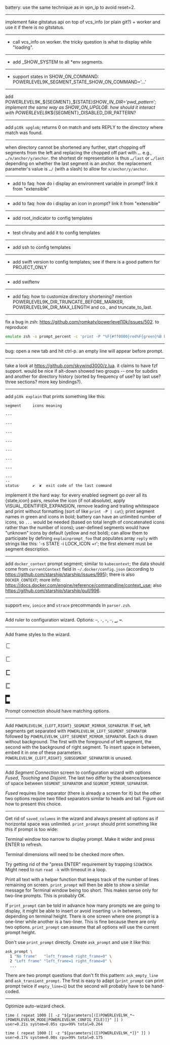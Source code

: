 battery: use the same technique as in vpn_ip to avoid reset=2.

---

implement fake gitstatus api on top of vcs_info (or plain git?) + worker and use it if there is no
gitstatus.

---

- call vcs_info on worker. the tricky question is what to display while "loading".

---

- add _SHOW_SYSTEM to all *env segments.

---

- support states in SHOW_ON_COMMAND: POWERLEVEL9K_SEGMENT_STATE_SHOW_ON_COMMAND='...'

---

add POWERLEVEL9K_${SEGMENT}_${STATE}_SHOW_IN_DIR='pwd_pattern'; implement the same way as
SHOW_ON_UPGLOB. how should it interact with POWERLEVEL9K_${SEGMENT}_DISABLED_DIR_PATTERN?

---

add `p10k upglob`; returns 0 on match and sets REPLY to the directory where match was found.

---

when directory cannot be shortened any further, start chopping off segments from the left and
replacing the chopped off part with `…`. e.g., `…/x/anchor/y/anchor`. the shortest dir
representation is thus `…/last` or `…/last` depending on whether the last segment is an anchor.
the replacement parameter's value is `…/` (with a slash) to allow for `x/anchor/y/anchor`.

---

- add to faq: how do i display an environment variable in prompt? link it from "extensible"

---

- add to faq: how do i display an icon in prompt? link it from "extensible"

---

- add root_indicator to config templates

---

- test chruby and add it to config templates

---

- add ssh to config templates

---

- add swift version to config templates; see if there is a good pattern for PROJECT_ONLY

---

- add swiftenv

---

- add faq: how to customize directory shortening? mention POWERLEVEL9K_DIR_TRUNCATE_BEFORE_MARKER,
POWERLEVEL9K_DIR_MAX_LENGTH and co., and truncate_to_last.

---

fix a bug in zsh: https://github.com/romkatv/powerlevel10k/issues/502. to reproduce:

```zsh
emulate zsh -o prompt_percent -c 'print -P "%F{#ff0000}red%F{green}%B bold green"'
```

---

bug: open a new tab and hit ctrl-p. an empty line will appear before prompt.

---

take a look at https://github.com/skywind3000/z.lua. it claims to have fzf support. would be nice
if alt-down showed two groups -- one for subdirs and another for directory history (sorted by
frequency of use? by last use? three sections? more key bindings?).

---

add `p10k explain` that prints something like this:

```text
segment     icons meaning

---

---

---

---

---

---

---

---
--
status      ✔  ✘  exit code of the last command
```

implement it the hard way: for every enabled segment go over all its {state,icon} pairs, resolve
the icon (if not absolute), apply VISUAL_IDENTIFIER_EXPANSION, remove leading and trailing
whitespace and print without formatting (sort of like `print -P | cat`); print segment names in
green and icons in bold; battery can have an unlimited number of icons, so `...` would be needed
(based on total length of concatenated icons rather than the number of icons); user-defined
segments would have "unknown" icons by default (yellow and not bold); can allow them to
participate by defining `explainprompt_foo` that populates array `reply` with strings like this:
'-s STATE -i LOCK_ICON +r'; the first element must be segment description.

---

add `docker_context` prompt segment; similar to `kubecontext`; the data should come from
`currentContext` field in `~/.docker/config.json` (according to
https://github.com/starship/starship/issues/995); there is also `DOCKER_CONTEXT`; more info:
https://docs.docker.com/engine/reference/commandline/context_use; also
https://github.com/starship/starship/pull/996.

---

support `env`, `ionice` and `strace` precommands in `parser.zsh`.

---

Add ruler to configuration wizard. Options: `─`, `·`, `╌`, `┄`, `▁`, `═`.

---

Add frame styles to the wizard.

```text
╭─
╰─

┌─
└─

┏━
┗━

╔═
╚═

▛▀
▙▄
```

Prompt connection should have matching options.

---

Add `POWERLEVEL9K_{LEFT,RIGHT}_SEGMENT_MIRROR_SEPARATOR`. If set, left segments get separated with
`POWERLEVEL9K_LEFT_SEGMENT_SEPARATOR` followed by `POWERLEVEL9K_LEFT_SEGMENT_MIRROR_SEPARATOR`.
Each is drawn without background. The first with the foreground of left segment, the second with
the background of right segment. To insert space in between, embed it in one of these parameters.
`POWERLEVEL9K_{LEFT,RIGHT}_SUBSEGMENT_SEPARATOR` is unused.

---

Add *Segment Connection* screen to configuration wizard with options *Fused*, *Touching* and
*Disjoint*. The last two differ by the absence/presence of space between `SEGMENT_SEPARATOR` and
`SEGMENT_MIRROR_SEPARATOR`.

*Fused* requires line separator (there is already a screen for it) but the other two options require
two filled separators similar to heads and tail. Figure out how to present this choice.

---

Get rid of `saved_columns` in the wizard and always present all options as if horizontal space was
unlimited. `print_prompt` should print something like this if prompt is too wide:

  Terminal window too narrow to display prompt.
  Make it wider and press ENTER to refresh.

Terminal dimensions will need to be checked more often.

Try getting rid of the "press ENTER" requirement by trapping `SIGWINCH`. Might need to run `read -k`
with timeout in a loop.

Print all text with a helper function that keeps track of the number of lines remaining on screen.
`print_prompt` will then be able to show a similar message for Terminal window being too short. This
makes sense only for two-line prompts. This is probably OK.

If `print_prompt` can be told in advance how many prompts we are going to display, it might be able
to insert or avoid inserting `\n` in between, depending on terminal height. There is one screen
where one prompt is a one-liner while another is a two-liner. This is fine because there are only
two options. `print_prompt` can assume that all options will use the current prompt height.

Don't use `print_prompt` directly. Create `ask_prompt` and use it like this:

```zsh
ask_prompt \
  1 "No frame"   "left_frame=0 right_frame=0" \
  2 "Left frame" "left_frame=1 right_frame=0" \
  ...
```

There are two prompt questions that don't fit this pattern: `ask_empty_line` and
`ask_transient_prompt`. The first is easy to adapt (`print_prompt` can print prompt twice if
`empty_line=1`) but the second will probably have to be hand-coded.

---

Optimize auto-wizard check.

```text
time ( repeat 1000 [[ -z "${parameters[(I)POWERLEVEL9K_*~(POWERLEVEL9K_MODE|POWERLEVEL9K_CONFIG_FILE)]}" ]] )
user=0.21s system=0.05s cpu=99% total=0.264

time ( repeat 1000 [[ -z "${parameters[(I)POWERLEVEL9K_*]}" ]] )
user=0.17s system=0.00s cpu=99% total=0.175
```
